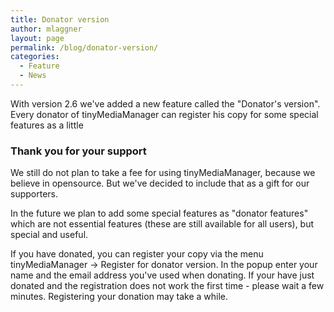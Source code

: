 ```yaml
---
title: Donator version
author: mlaggner
layout: page
permalink: /blog/donator-version/
categories:
  - Feature
  - News
---
```

With version 2.6 we've added a new feature called the "Donator's version". Every donator of tinyMediaManager can register his copy for some special features as a little

### Thank you for your support
<!--more-->

We still do not plan to take a fee for using tinyMediaManager, because we believe in opensource. But we've decided to include that as a gift for our supporters.

In the future we plan to add some special features as "donator features" which are not essential features (these are still available for all users), but special and useful.

If you have donated, you can register your copy via the menu tinyMediaManager -> Register for donator version. In the popup enter your name and the email address you've used when donating. If your have just donated and the registration does not work the first time - please wait a few minutes. Registering your donation may take a while.
